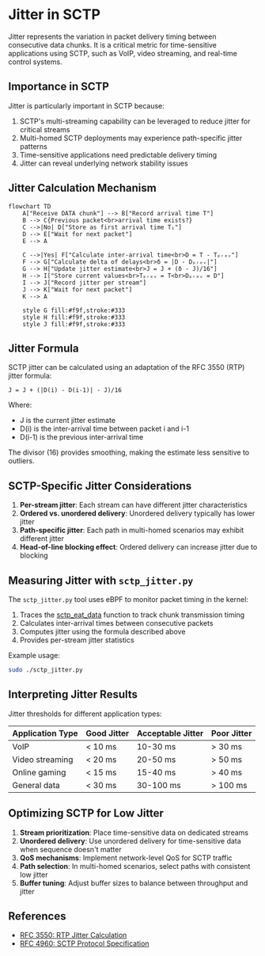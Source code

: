 # Jitter in SCTP

Jitter represents the variation in packet delivery timing between consecutive data chunks. It is a critical metric for time-sensitive applications using SCTP, such as VoIP, video streaming, and real-time control systems.

## Importance in SCTP

Jitter is particularly important in SCTP because:

1. SCTP's multi-streaming capability can be leveraged to reduce jitter for critical streams
2. Multi-homed SCTP deployments may experience path-specific jitter patterns
3. Time-sensitive applications need predictable delivery timing
4. Jitter can reveal underlying network stability issues

## Jitter Calculation Mechanism

```mermaid
flowchart TD
    A["Receive DATA chunk"] --> B["Record arrival time T"]
    B --> C{Previous packet<br>arrival time exists?}
    C -->|No| D["Store as first arrival time T₁"]
    D --> E["Wait for next packet"]
    E --> A
    
    C -->|Yes| F["Calculate inter-arrival time<br>D = T - Tₚᵣₑᵥ"]
    F --> G["Calculate delta of delays<br>δ = |D - Dₚᵣₑᵥ|"]
    G --> H["Update jitter estimate<br>J = J + (δ - J)/16"]
    H --> I["Store current values<br>Tₚᵣₑᵥ = T<br>Dₚᵣₑᵥ = D"]
    I --> J["Record jitter per stream"]
    J --> K["Wait for next packet"]
    K --> A
    
    style G fill:#f9f,stroke:#333
    style H fill:#f9f,stroke:#333
    style J fill:#f9f,stroke:#333
```

## Jitter Formula

SCTP jitter can be calculated using an adaptation of the RFC 3550 (RTP) jitter formula:

```
J = J + (|D(i) - D(i-1)| - J)/16
```

Where:
- J is the current jitter estimate
- D(i) is the inter-arrival time between packet i and i-1
- D(i-1) is the previous inter-arrival time

The divisor (16) provides smoothing, making the estimate less sensitive to outliers.

## SCTP-Specific Jitter Considerations

1. **Per-stream jitter**: Each stream can have different jitter characteristics
2. **Ordered vs. unordered delivery**: Unordered delivery typically has lower jitter
3. **Path-specific jitter**: Each path in multi-homed scenarios may exhibit different jitter
4. **Head-of-line blocking effect**: Ordered delivery can increase jitter due to blocking

## Measuring Jitter with `sctp_jitter.py`

The `sctp_jitter.py` tool uses eBPF to monitor packet timing in the kernel:

1. Traces the [sctp_eat_data](https://elixir.bootlin.com/linux/v6.16/source/net/sctp/sm_statefuns.c#L6486) function to track chunk transmission timing
2. Calculates inter-arrival times between consecutive packets
3. Computes jitter using the formula described above
4. Provides per-stream jitter statistics

Example usage:
```bash
sudo ./sctp_jitter.py
```

## Interpreting Jitter Results

Jitter thresholds for different application types:

| Application Type | Good Jitter | Acceptable Jitter | Poor Jitter |
|------------------|-------------|-------------------|-------------|
| VoIP | < 10 ms | 10-30 ms | > 30 ms |
| Video streaming | < 20 ms | 20-50 ms | > 50 ms |
| Online gaming | < 15 ms | 15-40 ms | > 40 ms |
| General data | < 30 ms | 30-100 ms | > 100 ms |

## Optimizing SCTP for Low Jitter

1. **Stream prioritization**: Place time-sensitive data on dedicated streams
2. **Unordered delivery**: Use unordered delivery for time-sensitive data when sequence doesn't matter
3. **QoS mechanisms**: Implement network-level QoS for SCTP traffic
4. **Path selection**: In multi-homed scenarios, select paths with consistent low jitter
5. **Buffer tuning**: Adjust buffer sizes to balance between throughput and jitter

## References

- [RFC 3550: RTP Jitter Calculation](https://tools.ietf.org/html/rfc3550#section-6.4.1)
- [RFC 4960: SCTP Protocol Specification](https://tools.ietf.org/html/rfc4960)